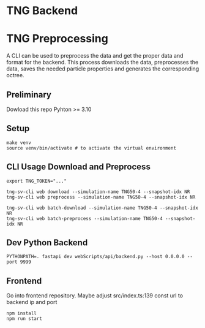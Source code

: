 # TNG Backend

# TNG Preprocessing
A CLI can be used to preprocess the data and get the proper data and format for the backend. This process downloads the data, preprocesses the data, saves the needed particle properties and generates the corresponding octree.

## Preliminary
Dowload this repo
Pyhton >= 3.10

## Setup

```
make venv
source venv/bin/activate # to activate the virtual environment
```

## CLI Usage Download and Preprocess

```
export TNG_TOKEN="..."

tng-sv-cli web download --simulation-name TNG50-4 --snapshot-idx NR
tng-sv-cli web preprocess --simulation-name TNG50-4 --snapshot-idx NR

tng-sv-cli web batch-download --simulation-name TNG50-4 --snapshot-idx NR
tng-sv-cli web batch-preprocess --simulation-name TNG50-4 --snapshot-idx NR
```

## Dev Python Backend

```
PYTHONPATH=. fastapi dev webScripts/api/backend.py --host 0.0.0.0 --port 9999
```

## Frontend

Go into frontend repository. Maybe adjust src/index.ts:139 const url to backend ip and port

```
npm install
npm run start
```
